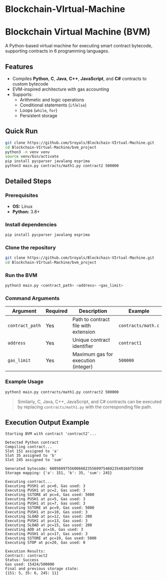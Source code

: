 # Blockchain-VIrtual-Machine
# Blockchain Virtual Machine (BVM)

A Python-based virtual machine for executing smart contract bytecode, supporting contracts in 6 programming languages.

## Features

- Compiles **Python**, **C**, **Java**, **C++**, **JavaScript**, and **C#** contracts to custom bytecode
- EVM-inspired architecture with gas accounting
- Supports:
  - Arithmetic and logic operations
  - Conditional statements (`if`/`else`)
  - Loops (`while`, `for`)
  - Persistent storage

## Quick Run

```bash
git clone https://github.com/Sroyals/Blockchain-VIrtual-Machine.git
cd Blockchain-VIrtual-Machine/bvm_project
python3 -m venv venv
source venv/bin/activate
pip install pycparser javalang esprima
python3 main.py contracts/math1.py contract2 500000
```

## Detailed Steps

### Prerequisites

- **OS:** Linux
- **Python:** 3.8+

### Install dependencies

```bash
pip install pycparser javalang esprima
```

### Clone the repository

```bash
git clone https://github.com/Sroyals/Blockchain-VIrtual-Machine.git
cd Blockchain-VIrtual-Machine/bvm_project
```

### Run the BVM

```bash
python3 main.py <contract_path> <address> <gas_limit>
```

### Command Arguments

| Argument       | Required | Description                               | Example             |
|----------------|----------|-------------------------------------------|---------------------|
| `contract_path`| Yes      | Path to contract file with extension      | `contracts/math.c`  |
| `address`      | Yes      | Unique contract identifier                | `contract1`         |
| `gas_limit`    | Yes      | Maximum gas for execution (integer)      | `500000`            |

### Example Usage

```bash
python3 main.py contracts/math1.py contract2 500000
```

> Similarly, C, Java, C++, JavaScript, and C# contracts can be executed by replacing `contracts/math1.py` with the corresponding file path.

## Execution Output Example

```
Starting BVM with contract 'contract2'...

Detected Python contract
Compiling contract...
Slot 151 assigned to 'a'
Slot 35 assigned to 'b'
Slot 245 assigned to 'sum'

Generated bytecode: 600560975560066023556097546023540160f55500
Storage mapping: {'a': 151, 'b': 35, 'sum': 245}

Executing contract...
Executing PUSH1 at pc=0, Gas used: 3
Executing PUSH1 at pc=2, Gas used: 3
Executing SSTORE at pc=4, Gas used: 5000
Executing PUSH1 at pc=5, Gas used: 3
Executing PUSH1 at pc=7, Gas used: 3
Executing SSTORE at pc=9, Gas used: 5000
Executing PUSH1 at pc=10, Gas used: 3
Executing SLOAD at pc=12, Gas used: 200
Executing PUSH1 at pc=13, Gas used: 3
Executing SLOAD at pc=15, Gas used: 200
Executing ADD at pc=16, Gas used: 3
Executing PUSH1 at pc=17, Gas used: 3
Executing SSTORE at pc=19, Gas used: 5000
Executing STOP at pc=20, Gas used: 0

Execution Results:
Contract: contract2
Status: Success
Gas used: 15424/500000
Final and previous storage state: 
{151: 5, 35: 6, 245: 11}
